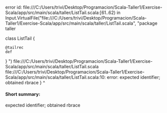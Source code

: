 error id: file:///C:/Users/trivi/Desktop/Programacion/Scala-Taller1/Exercise-Scala/app/src/main/scala/taller/ListTail.scala:[61..62) in Input.VirtualFile("file:///C:/Users/trivi/Desktop/Programacion/Scala-Taller1/Exercise-Scala/app/src/main/scala/taller/ListTail.scala", "package taller

class ListTail {
  
    @tailrec
    def 



}
")
file:///C:/Users/trivi/Desktop/Programacion/Scala-Taller1/Exercise-Scala/app/src/main/scala/taller/ListTail.scala
file:///C:/Users/trivi/Desktop/Programacion/Scala-Taller1/Exercise-Scala/app/src/main/scala/taller/ListTail.scala:10: error: expected identifier; obtained rbrace
}
^
#### Short summary: 

expected identifier; obtained rbrace